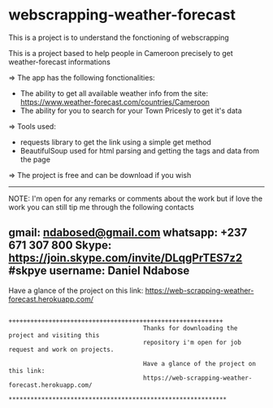 # webscrapping-weather-forecast

This is a project is to understand the fonctioning of webscrapping

This is a project based to help people in Cameroon precisely to 
get weather-forecast informations 

=> The app has the following fonctionalities:
  - The ability to get all available weather info from the site: https://www.weather-forecast.com/countries/Cameroon
  - The ability for you to search for your Town Pricesly to get it's data
  
=> Tools used:
  - requests library to get the link using a simple get method
  - BeautifulSoup used for html parsing and getting the tags and data from the page
  
  
=> The project is free and can be download if you wish

------------------------------------------------------------------
NOTE: I'm open for any remarks or comments about the work but if
love the work you can still tip me through the following contacts

gmail: ndabosed@gmail.com
whatsapp: +237 671 307 800
Skype: https://join.skype.com/invite/DLqgPrTES7z2 #skpye username: Daniel Ndabose
------------------------------------------------------------------

Have a glance of the project on this link:
                                     https://web-scrapping-weather-forecast.herokuapp.com/



                                                              
                                       +++++++++++++++++++++++++++++++++++++++++++++++++++++++++++
                                         Thanks for downloading the project and visiting this 
                                         repository i'm open for job request and work on projects.
                                                                
                                         Have a glance of the project on this link:
                                         https://web-scrapping-weather-forecast.herokuapp.com/
                                       ************************************************************
              
                                                            
